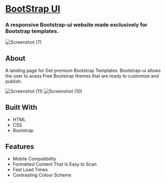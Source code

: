 # [BootStrap UI](https://bootstrap-ui-landig.netlify.app/)
### A responsive Bootstrap-ui website made exclusively for Bootstrap templates.
![Screenshot (7)](https://user-images.githubusercontent.com/96516021/185742338-8ee90e95-512b-49f0-b3a0-f59eaf733893.png)
## About
A landing page for Get premium Bootstrap Templates. Bootstrap-ui allows the user to acess Free Bootstrap themes that are ready to customize and publish. 

![Screenshot (11)](https://user-images.githubusercontent.com/96516021/185742380-06332c34-ceee-4a8d-bcb3-0575a010c374.png) ![Screenshot (10)](https://user-images.githubusercontent.com/96516021/185742405-d373fed3-7113-4942-b95c-8785a77e0550.png)


## Built With
- HTML
- CSS
- Bootstrap
## Features
- Mobile Compatibility
- Formatted Content That Is Easy to Scan
- Fast Load Times
- Contrasting Colour Scheme
